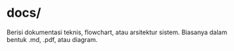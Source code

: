# docs/

Berisi dokumentasi teknis, flowchart, atau arsitektur sistem.
Biasanya dalam bentuk .md, .pdf, atau diagram.
